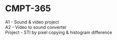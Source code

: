 # CMPT-365
A1 - Sound & video project  
A2 - Video to sound converter  
Project - STI by pixel copying & histogram difference
